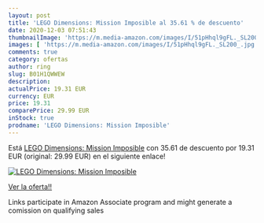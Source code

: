 ```yaml
---
layout: post
title: 'LEGO Dimensions: Mission Imposible al 35.61 % de descuento'
date: 2020-12-03 07:51:43
thumbnailImage: 'https://m.media-amazon.com/images/I/51pHhql9gFL._SL200_.jpg'
images: [ 'https://m.media-amazon.com/images/I/51pHhql9gFL._SL200_.jpg' ]
comments: true
category: ofertas
author: ring
slug: B01H1QWWEW
description:
actualPrice: 19.31 EUR
currency: EUR
price: 19.31
comparePrice: 29.99 EUR
inStock: true
prodname: 'LEGO Dimensions: Mission Imposible'
---
```


Está [LEGO Dimensions: Mission Imposible](https://www.amazon.es/dp/B01H1QWWEW/?tag=tolees-21) con 35.61 de descuento por 19.31 EUR (original: 29.99 EUR) en el siguiente enlace!

[![LEGO Dimensions: Mission Imposible](https://m.media-amazon.com/images/I/51pHhql9gFL._SL200_.jpg)](https://www.amazon.es/dp/B01H1QWWEW/?tag=tolees-21)

[Ver la oferta!!](https://www.amazon.es/dp/B01H1QWWEW/?tag=tolees-21)

Links participate in Amazon Associate program and might generate a comission on qualifying sales


